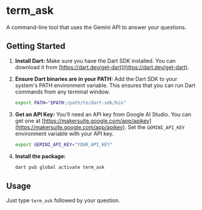 # term_ask

A command-line tool that uses the Gemini API to answer your questions.

## Getting Started

1.  **Install Dart:**  Make sure you have the Dart SDK installed.  You can download it from [https://dart.dev/get-dart](https://dart.dev/get-dart).

2.  **Ensure Dart binaries are in your PATH:**  Add the Dart SDK to your system's PATH environment variable. This ensures that you can run Dart commands from any terminal window.

    ```bash
    export PATH="$PATH:/path/to/dart-sdk/bin"
    ```

3.  **Get an API Key:** You'll need an API key from Google AI Studio.  You can get one at [https://makersuite.google.com/app/apikey](https://makersuite.google.com/app/apikey).  Set the `GEMINI_API_KEY` environment variable with your API key.

    ```bash
    export GEMINI_API_KEY="YOUR_API_KEY"
    ```

4.  **Install the package:**

    ```bash
    dart pub global activate term_ask
    ```

## Usage

Just type `term_ask` followed by your question.

